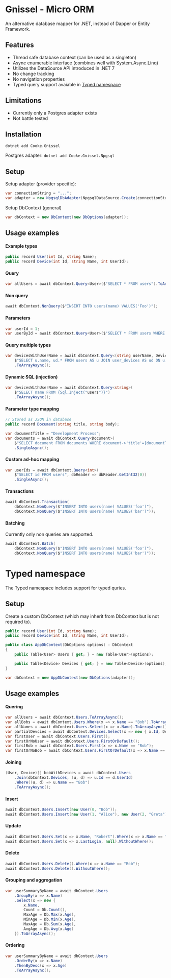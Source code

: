 # Gnissel - Micro ORM

An alternative database mapper for .NET, instead of Dapper or Entity Framework.

## Features

- Thread safe database context (can be used as a singleton)
- Async enumerable interface (combines well with System.Async.Linq)
- Utilizes the DataSource API introduced in .NET 7
- No change tracking
- No navigation properties
- Typed query support avaiable in [Typed namespace](#typed-namespace)

## Limitations

- Currently only a Postgres adapter exists
- Not battle tested

## Installation

`dotnet add Cooke.Gnissel`

Postgres adapter:
`dotnet add Cooke.Gnissel.Npgsql`

## Setup

Setup adapter (provider specific):

```csharp
var connectionString = "...";
var adapter = new NpgsqlDbAdapter(NpgsqlDataSource.Create(connectionString));
```

Setup DbContext (general)

```csharp
var dbContext = new DbContext(new DbOptions(adapter));
```

## Usage examples

#### Example types

```csharp
public record User(int Id, string Name);
public record Device(int Id, string Name, int UserId);
```

#### Query

```csharp
var allUsers = await dbContext.Query<User>($"SELECT * FROM users").ToArrayAsync();
```

#### Non query

```csharp
await dbContext.NonQuery($"INSERT INTO users(name) VALUES('Foo')");
```

#### Parameters

```csharp
var userId = 1;
var userById = await dbContext.Query<User>($"SELECT * FROM users WHERE id={userId}").SingleAsync();
```

#### Query multiple types

```csharp
var devicesWithUserName = await dbContext.Query<(string userName, Device device)>(
    $"SELECT u.name, ud.* FROM users AS u JOIN user_devices AS ud ON u.id=ud.user_id")
    .ToArrayAsync();
```

#### Dynamic SQL (injection)

```csharp
var devicesWithUserName = await dbContext.Query<string>(
    $"SELECT name FROM {Sql.Inject("users")}")
    .ToArrayAsync();
```

#### Parameter type mapping

```csharp
// Stored as JSON in database
public record Document(string title, string body);
```

```csharp
var documentTitle = "Development Process";
var documents = await dbContext.Query<Document>(
    $"SELECT document FROM documents WHERE document->'title'={documentTitle:jsonb}")
    .SingleAsync();
```

#### Custom ad-hoc mapping

```csharp
var userIds = await dbContext.Query<int>(
    $"SELECT id FROM users", dbReader => dbReader.GetInt32(0))
    .SingleAsync();
```

#### Transactions

```csharp
await dbContext.Transaction(
    dbContext.NonQuery($"INSERT INTO users(name) VALUES('foo')"),
    dbContext.NonQuery($"INSERT INTO users(name) VALUES('bar')"));
```

#### Batching

Currently only non queries are supported.

```csharp
await dbContext.Batch(
    dbContext.NonQuery($"INSERT INTO users(name) VALUES('foo')"),
    dbContext.NonQuery($"INSERT INTO users(name) VALUES('bar')"));
```

# Typed namespace

The Typed namespace includes support for typed quries.

## Setup
Create a custom DbContext (which may inherit from DbContext but is not required to).

```csharp
public record User(int Id, string Name);
public record Device(int Id, string Name, int UserId);

public class AppDbContext(DbOptions options) : DbContext
{
    public Table<User> Users { get; } = new Table<User>(options);

    public Table<Device> Devices { get; } = new Table<Device>(options);
}
```

```csharp
var dbContext = new AppDbContext(new DbOptions(adapter));
```

## Usage examples

#### Quering

```csharp
var allUsers = await dbContext.Users.ToArrayAsync();
var allBobs = await dbContext.Users.Where(x => x.Name == "Bob").ToArrayAsync();
var allNames = await dbContext.Users.Select(x => x.Name).ToArrayAsync();
var partialDevcies = await dbContext.Devices.Select(x => new { x.Id, DeviceName = x.Name }).ToArrayAsync();
var firstUser = await dbContext.Users.First();
var firstOrNoUser = await dbContext.Users.FirstOrDefault();
var firstBob = await dbContext.Users.First(x => x.Name == "Bob");
var firstOrNoBob = await dbContext.Users.FirstOrDefault(x => x.Name == "Bob");
```

#### Joining

```csharp
(User, Device)[] bobWithDevices = await dbContext.Users
    .Join(dbContext.Devices, (u, d) => u.Id == d.UserId)
    .Where((u, d) => u.Name == "Bob")
    .ToArrayAsync();
```

#### Insert

```csharp
await dbContext.Users.Insert(new User(0, "Bob"));
await dbContext.Users.Insert(new User(1, "Alice"), new User(2, "Greta"));
```

#### Update

```csharp
await dbContext.Users.Set(x => x.Name, "Robert").Where(x => x.Name == "Bob");
await dbContext.Users.Set(x => x.LastLogin, null).WithoutWhere();
```

#### Delete

```csharp
await dbContext.Users.Delete().Where(x => x.Name == "Bob");
await dbContext.Users.Delete().WithoutWhere();
```

#### Grouping and aggregation
    
```csharp
var userSummaryByName = await dbContext.Users
    .GroupBy(x => x.Name)
    .Select(x => new { 
        x.Name, 
        Count = Db.Count(),
        MaxAge = Db.Max(x.Age),
        MinAge = Db.Min(x.Age),
        MaxAge = Db.Sum(x.Age),
        AvgAge = Db.Avg(x.Age)
    }).ToArrayAsync();
```

#### Ordering

```csharp
var userSummaryByName = await dbContext.Users
    .OrderBy(x => x.Name)
    .ThenByDesc(x => x.Age)
    .ToArrayAsync();
```